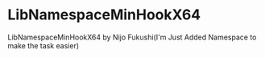 # LibNamespaceMinHookX64
LibNamespaceMinHookX64 by Nijo Fukushi(I'm Just Added Namespace to make the task easier)
